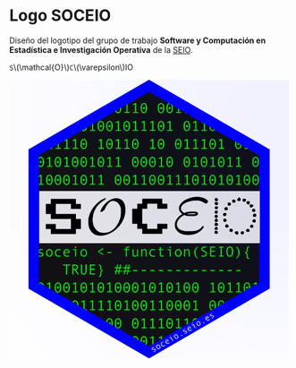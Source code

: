# Logo SOCEIO

Diseño del logotipo del grupo de trabajo **Software y Computación en Estadística e Investigación Operativa** de la [SEIO](http://htpp://www.seio.es).

`S`\\(\\mathcal{O}\\)`C`\\(\\varepsilon\\)IO

![](img/soceio_500.png)
